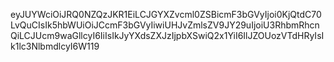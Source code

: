 eyJUYWciOiJRQ0NZQzJKR1EiLCJGYXZvcml0ZSBicmF3bGVyIjoi0KjQtdC70LvQuCIsIk5hbWUiOiJCcmF3bGVyIiwiUHJvZmlsZV9JY29uIjoiU3RhbmRhcnQiLCJUcm9waGllcyI6IiIsIkJyYXdsZXJzIjpbXSwiQ2x1YiI6IlJZOUozVTdHRyIsIk1lc3NlbmdlcyI6W119